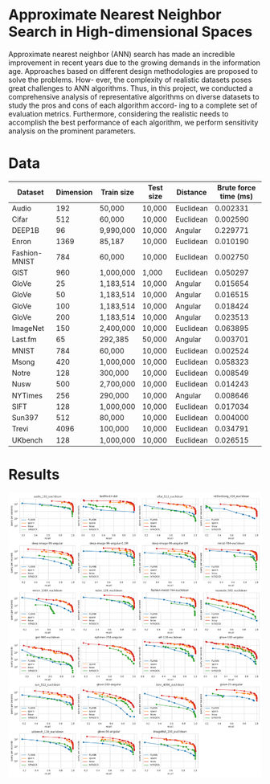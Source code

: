# Approximate Nearest Neighbor Search in High-dimensional Spaces

Approximate nearest neighbor (ANN) search has made an incredible improvement
in recent years due to the growing demands in the information age. Approaches
based on different design methodologies are proposed to solve the problems. How-
ever, the complexity of realistic datasets poses great challenges to ANN algorithms.
Thus, in this project, we conducted a comprehensive analysis of representative
algorithms on diverse datasets to study the pros and cons of each algorithm accord-
ing to a complete set of evaluation metrics. Furthermore, considering the realistic
needs to accomplish the best performance of each algorithm, we perform sensitivity
analysis on the prominent parameters.



# Data

| **Dataset**   | **Dimension** | **Train size** | **Test size** | **Distance** | **Brute force time (ms)** |
| ------------- | ------------- | -------------- | ------------- | ------------ | ------------------------- |
| Audio         | 192           | 50,000         | 10,000        | Euclidean    | 0.002331                  |
| Cifar         | 512           | 60,000         | 10,000        | Euclidean    | 0.002590                  |
| DEEP1B        | 96            | 9,990,000      | 10,000        | Angular      | 0.229771                  |
| Enron         | 1369          | 85,187         | 10,000        | Euclidean    | 0.010190                  |
| Fashion-MNIST | 784           | 60,000         | 10,000        | Euclidean    | 0.002750                  |
| GIST          | 960           | 1,000,000      | 1,000         | Euclidean    | 0.050297                  |
| GloVe         | 25            | 1,183,514      | 10,000        | Angular      | 0.015654                  |
| GloVe         | 50            | 1,183,514      | 10,000        | Angular      | 0.016515                  |
| GloVe         | 100           | 1,183,514      | 10,000        | Angular      | 0.018424                  |
| GloVe         | 200           | 1,183,514      | 10,000        | Angular      | 0.023513                  |
| ImageNet      | 150           | 2,400,000      | 10,000        | Euclidean    | 0.063895                  |
| Last.fm       | 65            | 292,385        | 50,000        | Angular      | 0.003701                  |
| MNIST         | 784           | 60,000         | 10,000        | Euclidean    | 0.002524                  |
| Msong         | 420           | 1,000,000      | 10,000        | Euclidean    | 0.058323                  |
| Notre         | 128           | 300,000        | 10,000        | Euclidean    | 0.008549                  |
| Nusw          | 500           | 2,700,000      | 10,000        | Euclidean    | 0.014243                  |
| NYTimes       | 256           | 290,000        | 10,000        | Angular      | 0.008646                  |
| SIFT          | 128           | 1,000,000      | 10,000        | Euclidean    | 0.017034                  |
| Sun397        | 512           | 80,000         | 10,000        | Euclidean    | 0.004000                  |
| Trevi         | 4096          | 100,000        | 10,000        | Euclidean    | 0.034791                  |
| UKbench       | 128           | 1,000,000      | 10,000        | Euclidean    | 0.026515                  |



# Results

![qps_vs_recall](./plot/qps_vs_recall.png)
